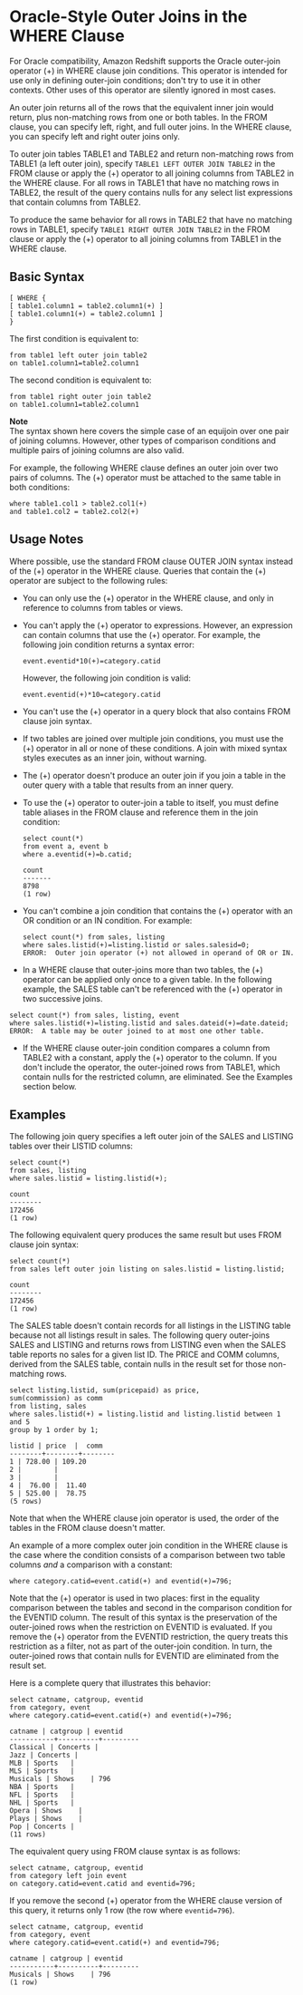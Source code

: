 # Oracle\-Style Outer Joins in the WHERE Clause<a name="r_WHERE_oracle_outer"></a>

For Oracle compatibility, Amazon Redshift supports the Oracle outer\-join operator \(\+\) in WHERE clause join conditions\. This operator is intended for use only in defining outer\-join conditions; don't try to use it in other contexts\. Other uses of this operator are silently ignored in most cases\. 

An outer join returns all of the rows that the equivalent inner join would return, plus non\-matching rows from one or both tables\. In the FROM clause, you can specify left, right, and full outer joins\. In the WHERE clause, you can specify left and right outer joins only\. 

To outer join tables TABLE1 and TABLE2 and return non\-matching rows from TABLE1 \(a left outer join\), specify `TABLE1 LEFT OUTER JOIN TABLE2` in the FROM clause or apply the \(\+\) operator to all joining columns from TABLE2 in the WHERE clause\. For all rows in TABLE1 that have no matching rows in TABLE2, the result of the query contains nulls for any select list expressions that contain columns from TABLE2\. 

To produce the same behavior for all rows in TABLE2 that have no matching rows in TABLE1, specify `TABLE1 RIGHT OUTER JOIN TABLE2` in the FROM clause or apply the \(\+\) operator to all joining columns from TABLE1 in the WHERE clause\. 

## Basic Syntax<a name="r_WHERE_oracle_outer-basic-syntax"></a>

```
[ WHERE {
[ table1.column1 = table2.column1(+) ]
[ table1.column1(+) = table2.column1 ]
}
```

The first condition is equivalent to: 

```
from table1 left outer join table2
on table1.column1=table2.column1
```

The second condition is equivalent to: 

```
from table1 right outer join table2
on table1.column1=table2.column1
```

**Note**  
The syntax shown here covers the simple case of an equijoin over one pair of joining columns\. However, other types of comparison conditions and multiple pairs of joining columns are also valid\. 

For example, the following WHERE clause defines an outer join over two pairs of columns\. The \(\+\) operator must be attached to the same table in both conditions: 

```
where table1.col1 > table2.col1(+)
and table1.col2 = table2.col2(+)
```

## Usage Notes<a name="r_WHERE_oracle_outer_usage_notes"></a>

Where possible, use the standard FROM clause OUTER JOIN syntax instead of the \(\+\) operator in the WHERE clause\. Queries that contain the \(\+\) operator are subject to the following rules: 
+ You can only use the \(\+\) operator in the WHERE clause, and only in reference to columns from tables or views\. 
+ You can't apply the \(\+\) operator to expressions\. However, an expression can contain columns that use the \(\+\) operator\. For example, the following join condition returns a syntax error: 

  ```
  event.eventid*10(+)=category.catid
  ```

  However, the following join condition is valid: 

  ```
  event.eventid(+)*10=category.catid
  ```
+ You can't use the \(\+\) operator in a query block that also contains FROM clause join syntax\. 
+ If two tables are joined over multiple join conditions, you must use the \(\+\) operator in all or none of these conditions\. A join with mixed syntax styles executes as an inner join, without warning\. 
+ The \(\+\) operator doesn't produce an outer join if you join a table in the outer query with a table that results from an inner query\. 
+ To use the \(\+\) operator to outer\-join a table to itself, you must define table aliases in the FROM clause and reference them in the join condition: 

  ```
  select count(*)
  from event a, event b
  where a.eventid(+)=b.catid;
  
  count
  -------
  8798
  (1 row)
  ```
+ You can't combine a join condition that contains the \(\+\) operator with an OR condition or an IN condition\. For example: 

  ```
  select count(*) from sales, listing
  where sales.listid(+)=listing.listid or sales.salesid=0;
  ERROR:  Outer join operator (+) not allowed in operand of OR or IN.
  ```
+  In a WHERE clause that outer\-joins more than two tables, the \(\+\) operator can be applied only once to a given table\. In the following example, the SALES table can't be referenced with the \(\+\) operator in two successive joins\. 

  ```
  select count(*) from sales, listing, event
  where sales.listid(+)=listing.listid and sales.dateid(+)=date.dateid;
  ERROR:  A table may be outer joined to at most one other table.
  ```
+  If the WHERE clause outer\-join condition compares a column from TABLE2 with a constant, apply the \(\+\) operator to the column\. If you don't include the operator, the outer\-joined rows from TABLE1, which contain nulls for the restricted column, are eliminated\. See the Examples section below\. 

## Examples<a name="r_WHERE_oracle_outer-examples"></a>

The following join query specifies a left outer join of the SALES and LISTING tables over their LISTID columns: 

```
select count(*)
from sales, listing
where sales.listid = listing.listid(+);

count
--------
172456
(1 row)
```

The following equivalent query produces the same result but uses FROM clause join syntax: 

```
select count(*)
from sales left outer join listing on sales.listid = listing.listid;

count
--------
172456
(1 row)
```

The SALES table doesn't contain records for all listings in the LISTING table because not all listings result in sales\. The following query outer\-joins SALES and LISTING and returns rows from LISTING even when the SALES table reports no sales for a given list ID\. The PRICE and COMM columns, derived from the SALES table, contain nulls in the result set for those non\-matching rows\. 

```
select listing.listid, sum(pricepaid) as price,
sum(commission) as comm
from listing, sales
where sales.listid(+) = listing.listid and listing.listid between 1 and 5
group by 1 order by 1;

listid | price  |  comm
--------+--------+--------
1 | 728.00 | 109.20
2 |        |
3 |        |
4 |  76.00 |  11.40
5 | 525.00 |  78.75
(5 rows)
```

Note that when the WHERE clause join operator is used, the order of the tables in the FROM clause doesn't matter\. 

An example of a more complex outer join condition in the WHERE clause is the case where the condition consists of a comparison between two table columns *and* a comparison with a constant: 

```
where category.catid=event.catid(+) and eventid(+)=796;
```

Note that the \(\+\) operator is used in two places: first in the equality comparison between the tables and second in the comparison condition for the EVENTID column\. The result of this syntax is the preservation of the outer\-joined rows when the restriction on EVENTID is evaluated\. If you remove the \(\+\) operator from the EVENTID restriction, the query treats this restriction as a filter, not as part of the outer\-join condition\. In turn, the outer\-joined rows that contain nulls for EVENTID are eliminated from the result set\. 

Here is a complete query that illustrates this behavior: 

```
select catname, catgroup, eventid
from category, event
where category.catid=event.catid(+) and eventid(+)=796;

catname | catgroup | eventid
-----------+----------+---------
Classical | Concerts |
Jazz | Concerts |
MLB | Sports   |
MLS | Sports   |
Musicals | Shows    | 796
NBA | Sports   |
NFL | Sports   |
NHL | Sports   |
Opera | Shows    |
Plays | Shows    |
Pop | Concerts |
(11 rows)
```

The equivalent query using FROM clause syntax is as follows: 

```
select catname, catgroup, eventid
from category left join event
on category.catid=event.catid and eventid=796;
```

If you remove the second \(\+\) operator from the WHERE clause version of this query, it returns only 1 row \(the row where `eventid=796`\)\. 

```
select catname, catgroup, eventid
from category, event
where category.catid=event.catid(+) and eventid=796;

catname | catgroup | eventid
-----------+----------+---------
Musicals | Shows    | 796
(1 row)
```